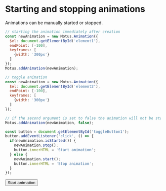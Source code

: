 # Starting and stopping animations

Animations can be manually started or stopped.

```js
// starting the animation immediately after creation
const newAnimation = new Motus.Animation({
  $el: document.getElementById('element1'),
  endPoint: [-100],
  keyframes: [
    {width: '300px'}
  ]
});
Motus.addAnimation(newAnimation);
```

<!--- [start code] -->
<div class="box" id="element1"></div>
<!--- [end code] -->


```js
// toggle animation
const newAnimation = new Motus.Animation({
  $el: document.getElementById('element2'),
  endPoint: [-100],
  keyframes: [
    {width: '300px'}
  ]
});

// if the second argument is set to false the animation will not be started by default 
Motus.addAnimation(newAnimation, false);

const button = document.getElementById('toggleButton1');
button.addEventListener('click', () => {
  if(newAnimation.isStarted()) {
    newAnimation.stop();
    button.innerHTML = 'Start animation';
  } else {
    newAnimation.start();
    button.innerHTML = 'Stop animation';
  }
});
```

<!--- [start code] -->
<button id="toggleButton1">Start animation</button>
<div class="box" id="element2"></div>
<!--- [end code] -->

